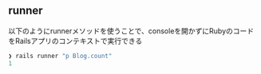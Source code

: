 ## runner
以下のようにrunnerメソッドを使うことで、consoleを開かずにRubyのコードをRailsアプリのコンテキストで実行できる
```rb
❯ rails runner "p Blog.count"
1
```
